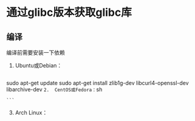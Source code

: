 #   通过glibc版本获取glibc库

##  编译
编译前需要安装一下依赖

1.  Ubuntu或Debian：
    ```sh
sudo apt-get update
sudo apt-get install zlib1g-dev libcurl4-openssl-dev libarchive-dev
    ```
2.  CentOS或Fedora：
    ```sh
    
    ```
3.  Arch Linux：
    ```sh
    
    ```